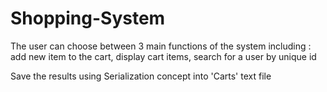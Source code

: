 # Shopping-System
The user can choose between 3 main functions of the system including :
add new item to the cart, display cart items, search for a user by unique id


Save the results using Serialization concept into 'Carts' text file 
